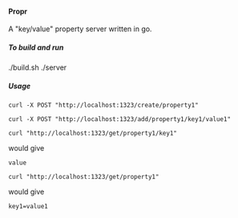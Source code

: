 #### Propr

A "key/value" property server written in go.


##### To build and run
./build.sh
./server

##### Usage

`curl -X POST "http://localhost:1323/create/property1"`

`curl -X POST "http://localhost:1323/add/property1/key1/value1"`

`curl "http://localhost:1323/get/property1/key1"`

would give

`value`

`curl "http://localhost:1323/get/property1"`

would give

`key1=value1`


